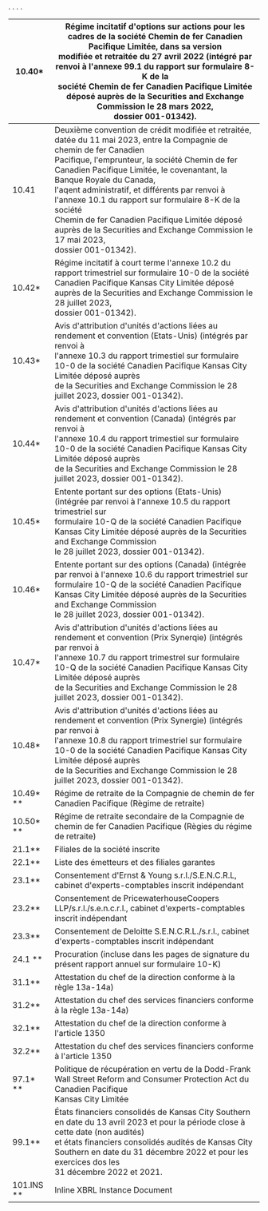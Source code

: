 . . . .

| 10.40*     | Régime incitatif d'options sur actions pour les cadres de la société Chemin de fer Canadien Pacifique Limitée, dans sa version<br>modifiée et retraitée du 27 avril 2022 (intégré par renvoi à l'annexe 99.1 du rapport sur formulaire 8-K de la<br>société Chemin de fer Canadien Pacifique Limitée déposé auprès de la Securities and Exchange Commission le 28 mars 2022,<br>dossier 001-01342).                                                                                                           |
|------------|---------------------------------------------------------------------------------------------------------------------------------------------------------------------------------------------------------------------------------------------------------------------------------------------------------------------------------------------------------------------------------------------------------------------------------------------------------------------------------------------------------------|
| 10.41      | Deuxième convention de crédit modifiée et retraitée, datée du 11 mai 2023, entre la Compagnie de chemin de fer Canadien<br>Pacifique, l'emprunteur, la société Chemin de fer Canadien Pacifique Limitée, le covenantant, la Banque Royale du Canada,<br>l'aqent administratif, et différents par renvoi à l'annexe 10.1 du rapport sur formulaire 8-K de la société<br>Chemin de fer Canadien Pacifique Limitée déposé auprès de la Securities and Exchange Commission le 17 mai 2023,<br>dossier 001-01342). |
| 10.42*     | Régime incitatif à court terme l'annexe 10.2 du rapport trimestriel sur formulaire 10-0 de la société<br>Canadien Pacifique Kansas City Limitée déposé auprès de la Securities and Exchange Commission le 28 juillet 2023,<br>dossier 001-01342).                                                                                                                                                                                                                                                             |
| 10.43*     | Avis d'attribution d'unités d'actions liées au rendement et convention (Etats-Unis) (intégrés par renvoi à<br>l'annexe 10.3 du rapport trimestiel sur formulaire 10-0 de la société Canadien Pacifique Kansas City Limitée déposé auprès<br>de la Securities and Exchange Commission le 28 juillet 2023, dossier 001-01342).                                                                                                                                                                                  |
| 10.44*     | Avis d'attribution d'unités d'actions liées au rendement et convention (Canada) (intégrés par renvoi à<br>l'annexe 10.4 du rapport trimestiel sur formulaire 10-0 de la société Canadien Pacifique Kansas City Limitée déposé auprès<br>de la Securities and Exchange Commission le 28 juillet 2023, dossier 001-01342).                                                                                                                                                                                      |
| 10.45*     | Entente portant sur des options (Etats-Unis) (intégrée par renvoi à l'annexe 10.5 du rapport trimestriel sur<br>formulaire 10-Q de la société Canadien Pacifique Kansas City Limitée déposé auprès de la Securities and Exchange Commission<br>le 28 juillet 2023, dossier 001-01342).                                                                                                                                                                                                                        |
| 10.46*     | Entente portant sur des options (Canada) (intégrée par renvoi à l'annexe 10.6 du rapport trimestriel sur<br>formulaire 10-Q de la société Canadien Pacifique Kansas City Limitée déposé auprès de la Securities and Exchange Commission<br>le 28 juillet 2023, dossier 001-01342).                                                                                                                                                                                                                            |
| 10.47*     | Avis d'attribution d'unités d'actions liées au rendement et convention (Prix Synerqie) (intégrés par renvoi à<br>l'annexe 10.7 du rapport trimestrel sur formulaire 10-Q de la société Canadien Pacifique Kansas City Limitée déposé auprès<br>de la Securities and Exchange Commission le 28 juillet 2023, dossier 001-01342).                                                                                                                                                                               |
| 10.48*     | Avis d'attribution d'unités d'actions liées au rendement et convention (Prix Synergie) (intégrés par renvoi à<br>l'annexe 10.8 du rapport trimestriel sur formulaire 10-0 de la société Canadien Pacifique Kansas City Limitée déposé auprès<br>de la Securities and Exchange Commission le 28 juillet 2023, dossier 001-01342).                                                                                                                                                                              |
| 10.49* **  | Régime de retraite de la Compagnie de chemin de fer Canadien Pacifique (Règime de retraite)                                                                                                                                                                                                                                                                                                                                                                                                                   |
| 10.50* **  | Régime de retraite secondaire de la Compagnie de chemin de fer Canadien Pacifique (Règies du régime de retraite)                                                                                                                                                                                                                                                                                                                                                                                              |
| 21.1**     | Filiales de la société inscrite                                                                                                                                                                                                                                                                                                                                                                                                                                                                               |
| 22.1**     | Liste des émetteurs et des filiales garantes                                                                                                                                                                                                                                                                                                                                                                                                                                                                  |
| 23.1**     | Consentement d'Ernst & Young s.r.l./S.E.N.C.R.L, cabinet d'experts-comptables inscrit indépendant                                                                                                                                                                                                                                                                                                                                                                                                             |
| 23.2**     | Consentement de PricewaterhouseCoopers LLP/s.r.l./s.e.n.c.r.l., cabinet d'experts-comptables inscrit indépendant                                                                                                                                                                                                                                                                                                                                                                                              |
| 23.3**     | Consentement de Deloitte S.E.N.C.R.L./s.r.l., cabinet d'experts-comptables inscrit indépendant                                                                                                                                                                                                                                                                                                                                                                                                                |
| 24.1 **    | Procuration (incluse dans les pages de signature du présent rapport annuel sur formulaire 10-K)                                                                                                                                                                                                                                                                                                                                                                                                               |
| 31.1**     | Attestation du chef de la direction conforme à la règle 13a-14a)                                                                                                                                                                                                                                                                                                                                                                                                                                              |
| 31.2**     | Attestation du chef des services financiers conforme à la règle 13a-14a)                                                                                                                                                                                                                                                                                                                                                                                                                                      |
| 32.1**     | Attestation du chef de la direction conforme à l'article 1350                                                                                                                                                                                                                                                                                                                                                                                                                                                 |
| 32.2**     | Attestation du chef des services financiers conforme à l'article 1350                                                                                                                                                                                                                                                                                                                                                                                                                                         |
| 97.1* **   | Politique de récupération en vertu de la Dodd-Frank Wall Street Reform and Consumer Protection Act du Canadien Pacifique<br>Kansas City Limitée                                                                                                                                                                                                                                                                                                                                                               |
| 99.1**     | États financiers consolidés de Kansas City Southern en date du 13 avril 2023 et pour la période close à cette date (non audités)<br>et états financiers consolidés audités de Kansas City Southern en date du 31 décembre 2022 et pour les exercices dos les<br>31 décembre 2022 et 2021.                                                                                                                                                                                                                     |
| 101.INS ** | Inline XBRL Instance Document                                                                                                                                                                                                                                                                                                                                                                                                                                                                                 |